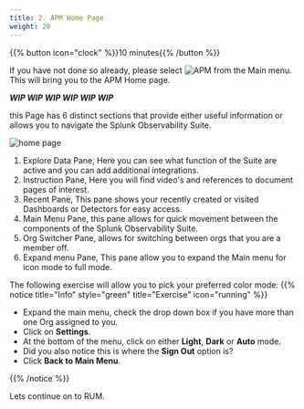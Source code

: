 ```yaml
---
title: 2. APM Home Page
weight: 20
---
```

 
{{% button icon="clock" %}}10 minutes{{% /button %}}

If you have not done so already, please select ![APM](../../images/apm-icon.png?classes=inline&height=25px) from the Main menu. This will bring you to the APM Home page.

***WIP WIP WIP WIP WIP WIP***

this Page has 6 distinct sections that provide either useful information or allows you to navigate the Splunk Observability Suite.

![home page](../../images/home-screen.png?width=40vw)

1. Explore Data Pane, Here you can see what function of the Suite are active and you can add additional integrations.
2. Instruction Pane, Here you will find video's and references to document pages of interest.
3. Recent Pane, This pane shows your recently created or visited Dashboards or Detectors for easy access.
4. Main Menu Pane, this pane allows for quick movement between the components of the Splunk Observability Suite.
5. Org Switcher Pane, allows for switching between orgs that you are a member off.
6. Expand menu Pane, This pane allow you to expand the Main menu for icon mode to full mode.

The following exercise will allow you to pick your preferred color mode:
{{% notice title="Info" style="green" title="Exercise" icon="running" %}}

* Expand the main menu, check the drop down box if you have more than one Org assigned to you.
* Click on **Settings**.
* At the bottom of the menu, click on either **Light**, **Dark** or **Auto** mode.
* Did you also notice this is where the **Sign Out** option is?
* Click **Back to Main Menu**.

{{% /notice %}}

Lets continue on to RUM.
